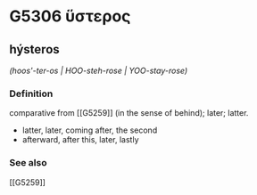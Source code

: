 # G5306 ὕστερος

## hýsteros

_(hoos'-ter-os | HOO-steh-rose | YOO-stay-rose)_

### Definition

comparative from [[G5259]] (in the sense of behind); later; latter.

- latter, later, coming after, the second
- afterward, after this, later, lastly

### See also

[[G5259]]

